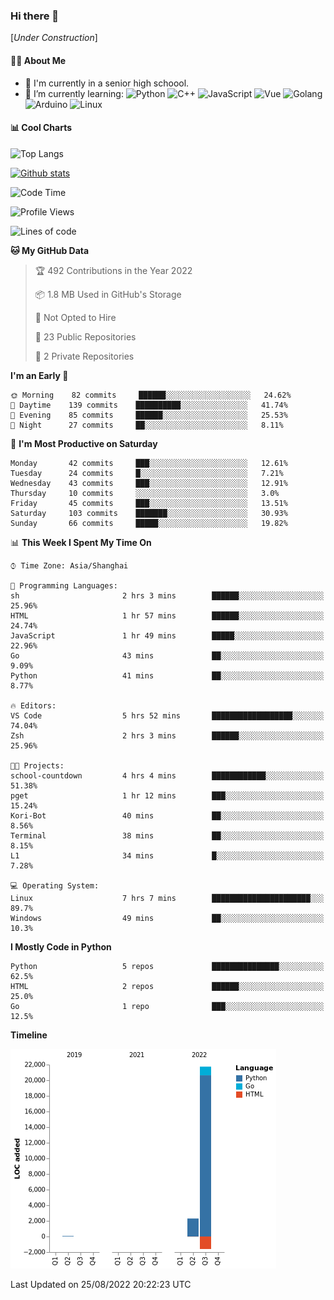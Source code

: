 ### Hi there 👋

\[*Under Construction*\]

<!--
**NoNormalCreeper/NoNormalCreeper** is a ✨ _special_ ✨ repository because its `README.md` (this file) appears on your GitHub profile.

Here are some ideas to get you started:

- 🔭 I’m currently working on ...
- 🌱 I’m currently learning ...
- 👯 I’m looking to collaborate on ...
- 🤔 I’m looking for help with ...
- 💬 Ask me about ...
- 📫 How to reach me: ...
- 😄 Pronouns: ...
- ⚡ Fun fact: ...
-->

#### 👩‍💻 About Me

- 🏫 I'm currently in a senior high schoool.
- 🌱 I’m currently learning: 
![Python](https://img.shields.io/badge/-Python-blue?style=flat-square&logo=Python&logoColor=fff)
![C++](https://img.shields.io/badge/-C%2B%2B-00599C?style=flat-square&logo=C%2B%2B&logoColor=fff)
![JavaScript](https://img.shields.io/badge/-JavaScript-ffca18?style=flat-square&logo=JavaScript&logoColor=fff)
![Vue](https://img.shields.io/badge/-Vue-4FC08D?style=flat-square&logo=Vue.js&logoColor=fff)
![Golang](https://img.shields.io/badge/-Go-007d9c?style=flat-square&logo=Go&logoColor=fff)
![Arduino](https://img.shields.io/badge/-Arduino-00979D?style=flat-square&logo=Arduino&logoColor=fff)
![Linux](https://img.shields.io/badge/-Linux-FCC624?style=flat-square&logo=Linux&logoColor=fff)

#### 📊 Cool Charts

![Top Langs](https://github-readme-stats.vercel.app/api/top-langs/?username=NoNormalCreeper&layout=compact)

[![Github stats](https://github-readme-stats.vercel.app/api?username=NoNormalCreeper&show_icons=true)](https://github.com/anuraghazra/github-readme-stats)

<!--START_SECTION:waka-->
![Code Time](http://img.shields.io/badge/Code%20Time-59%20hrs%2017%20mins-blue)

![Profile Views](http://img.shields.io/badge/Profile%20Views-0-blue)

![Lines of code](https://img.shields.io/badge/From%20Hello%20World%20I%27ve%20Written-22%20Thousand%20lines%20of%20code-blue)

**🐱 My GitHub Data** 

> 🏆 492 Contributions in the Year 2022
 > 
> 📦 1.8 MB Used in GitHub's Storage 
 > 
> 🚫 Not Opted to Hire
 > 
> 📜 23 Public Repositories 
 > 
> 🔑 2 Private Repositories  
 > 
**I'm an Early 🐤** 

```text
🌞 Morning    82 commits     ██████░░░░░░░░░░░░░░░░░░░   24.62% 
🌆 Daytime    139 commits    ██████████░░░░░░░░░░░░░░░   41.74% 
🌃 Evening    85 commits     ██████░░░░░░░░░░░░░░░░░░░   25.53% 
🌙 Night      27 commits     ██░░░░░░░░░░░░░░░░░░░░░░░   8.11%

```
📅 **I'm Most Productive on Saturday** 

```text
Monday       42 commits     ███░░░░░░░░░░░░░░░░░░░░░░   12.61% 
Tuesday      24 commits     █░░░░░░░░░░░░░░░░░░░░░░░░   7.21% 
Wednesday    43 commits     ███░░░░░░░░░░░░░░░░░░░░░░   12.91% 
Thursday     10 commits     ░░░░░░░░░░░░░░░░░░░░░░░░░   3.0% 
Friday       45 commits     ███░░░░░░░░░░░░░░░░░░░░░░   13.51% 
Saturday     103 commits    ███████░░░░░░░░░░░░░░░░░░   30.93% 
Sunday       66 commits     █████░░░░░░░░░░░░░░░░░░░░   19.82%

```


📊 **This Week I Spent My Time On** 

```text
⌚︎ Time Zone: Asia/Shanghai

💬 Programming Languages: 
sh                       2 hrs 3 mins        ██████░░░░░░░░░░░░░░░░░░░   25.96% 
HTML                     1 hr 57 mins        ██████░░░░░░░░░░░░░░░░░░░   24.74% 
JavaScript               1 hr 49 mins        █████░░░░░░░░░░░░░░░░░░░░   22.96% 
Go                       43 mins             ██░░░░░░░░░░░░░░░░░░░░░░░   9.09% 
Python                   41 mins             ██░░░░░░░░░░░░░░░░░░░░░░░   8.77%

🔥 Editors: 
VS Code                  5 hrs 52 mins       ██████████████████░░░░░░░   74.04% 
Zsh                      2 hrs 3 mins        ██████░░░░░░░░░░░░░░░░░░░   25.96%

🐱‍💻 Projects: 
school-countdown         4 hrs 4 mins        ████████████░░░░░░░░░░░░░   51.38% 
pget                     1 hr 12 mins        ███░░░░░░░░░░░░░░░░░░░░░░   15.24% 
Kori-Bot                 40 mins             ██░░░░░░░░░░░░░░░░░░░░░░░   8.56% 
Terminal                 38 mins             ██░░░░░░░░░░░░░░░░░░░░░░░   8.15% 
L1                       34 mins             █░░░░░░░░░░░░░░░░░░░░░░░░   7.28%

💻 Operating System: 
Linux                    7 hrs 7 mins        ██████████████████████░░░   89.7% 
Windows                  49 mins             ██░░░░░░░░░░░░░░░░░░░░░░░   10.3%

```

**I Mostly Code in Python** 

```text
Python                   5 repos             ███████████████░░░░░░░░░░   62.5% 
HTML                     2 repos             ██████░░░░░░░░░░░░░░░░░░░   25.0% 
Go                       1 repo              ███░░░░░░░░░░░░░░░░░░░░░░   12.5%

```


**Timeline**

![Chart not found](https://raw.githubusercontent.com/NoNormalCreeper/NoNormalCreeper/main/charts/bar_graph.png) 


 Last Updated on 25/08/2022 20:22:23 UTC
<!--END_SECTION:waka-->

